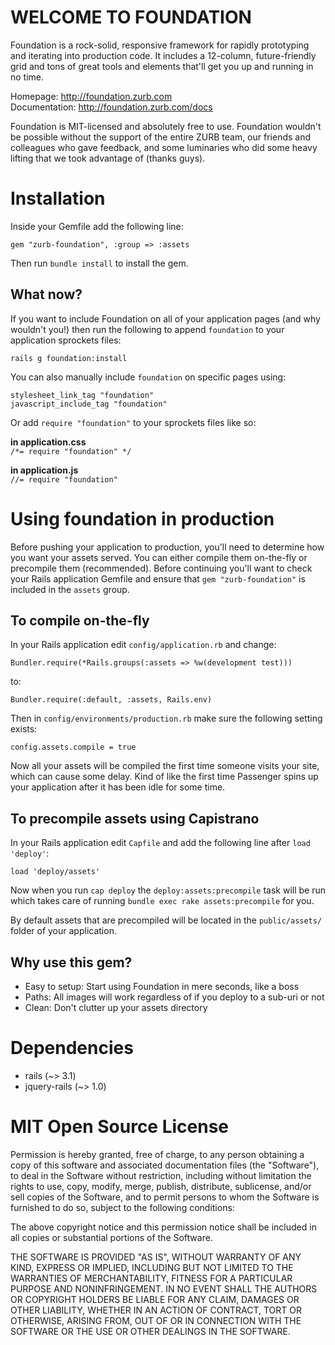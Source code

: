 WELCOME TO FOUNDATION
=====================

Foundation is a rock-solid, responsive framework for rapidly prototyping and iterating into production code. It includes a 12-column, future-friendly grid and tons of great tools and elements that'll get you up and running in no time.

Homepage:      http://foundation.zurb.com  
Documentation: http://foundation.zurb.com/docs

Foundation is MIT-licensed and absolutely free to use. Foundation wouldn't be possible without the support of the entire ZURB team, our friends and colleagues who gave feedback, and some luminaries who did some heavy lifting that we took advantage of (thanks guys).

Installation
============

Inside your Gemfile add the following line:

  `gem "zurb-foundation", :group => :assets`

Then run `bundle install` to install the gem.

What now?
---------

If you want to include Foundation on all of your application pages (and why wouldn't you!) then run the following to append `foundation` to your application sprockets files:

`rails g foundation:install`

You can also manually include `foundation` on specific pages using:

```
stylesheet_link_tag "foundation"
javascript_include_tag "foundation"
```

Or add `require "foundation"` to your sprockets files like so:

**in application.css**  
`/*= require "foundation" */`

**in application.js**  
`//= require "foundation"`

Using foundation in production
==============================

Before pushing your application to production, you'll need to determine how you want your assets served.  You can either compile them on-the-fly or precompile them (recommended).  Before continuing you'll want to check your Rails application Gemfile and ensure that `gem "zurb-foundation"` is included in the `assets` group.

To compile on-the-fly
---------------------
In your Rails application edit `config/application.rb` and change:

`Bundler.require(*Rails.groups(:assets => %w(development test)))`

to:

`Bundler.require(:default, :assets, Rails.env)`

Then in `config/environments/production.rb` make sure the following setting exists:

`config.assets.compile = true`

Now all your assets will be compiled the first time someone visits your site, which can cause some delay.  Kind of like the first time Passenger spins up your application after it has been idle for some time.

To precompile assets using Capistrano
-------------------------------------

In your Rails application edit `Capfile` and add the following line after `load 'deploy'`:

`load 'deploy/assets'`

Now when you run `cap deploy` the `deploy:assets:precompile` task will be run which takes care of running `bundle exec rake assets:precompile` for you.

By default assets that are precompiled will be located in the `public/assets/` folder of your application.

Why use this gem?
-----------------

* Easy to setup: Start using Foundation in mere seconds, like a boss
* Paths: All images will work regardless of if you deploy to a sub-uri or not
* Clean: Don't clutter up your assets directory
  
Dependencies
============
* rails (~> 3.1)
* jquery-rails (~> 1.0)

MIT Open Source License
=======================

Permission is hereby granted, free of charge, to any person obtaining a copy of this software and associated documentation files (the "Software"), to deal in the Software without restriction, including without limitation the rights to use, copy, modify, merge, publish, distribute, sublicense, and/or sell copies of the Software, and to permit persons to whom the Software is furnished to do so, subject to the following conditions:

The above copyright notice and this permission notice shall be included in all copies or substantial portions of the Software.

THE SOFTWARE IS PROVIDED "AS IS", WITHOUT WARRANTY OF ANY KIND, EXPRESS OR IMPLIED, INCLUDING BUT NOT LIMITED TO THE WARRANTIES OF MERCHANTABILITY, FITNESS FOR A PARTICULAR PURPOSE AND NONINFRINGEMENT. IN NO EVENT SHALL THE AUTHORS OR COPYRIGHT HOLDERS BE LIABLE FOR ANY CLAIM, DAMAGES OR OTHER LIABILITY, WHETHER IN AN ACTION OF CONTRACT, TORT OR OTHERWISE, ARISING FROM, OUT OF OR IN CONNECTION WITH THE SOFTWARE OR THE USE OR OTHER DEALINGS IN THE SOFTWARE.